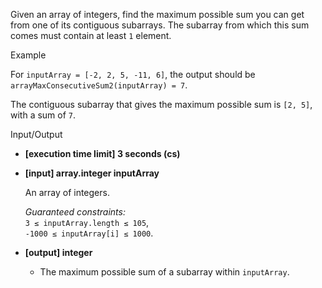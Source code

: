
Given an array of integers, find the maximum possible sum you can get from one of its  contiguous subarrays. The subarray from which this sum comes must contain at least  `1`  element.

Example

For  `inputArray = [-2, 2, 5, -11, 6]`, the output should be  
`arrayMaxConsecutiveSum2(inputArray) = 7`.

The contiguous subarray that gives the maximum possible sum is  `[2, 5]`, with a sum of  `7`.

Input/Output

-   **[execution time limit] 3 seconds (cs)**
    
-   **[input] array.integer inputArray**
    
    An array of integers.
    
    _Guaranteed constraints:_  
    `3 ≤ inputArray.length ≤ 105`,  
    `-1000 ≤ inputArray[i] ≤ 1000`.
    
-   **[output] integer**
    
    -   The maximum possible sum of a subarray within  `inputArray`.